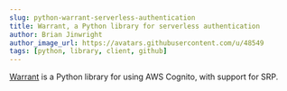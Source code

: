```yaml
---
slug: python-warrant-serverless-authentication
title: Warrant, a Python library for serverless authentication
author: Brian Jinwright
author_image_url: https://avatars.githubusercontent.com/u/48549
tags: [python, library, client, github]
---
```


[Warrant](https://github.com/capless/warrant) is a Python library for using AWS Cognito, with support for SRP.